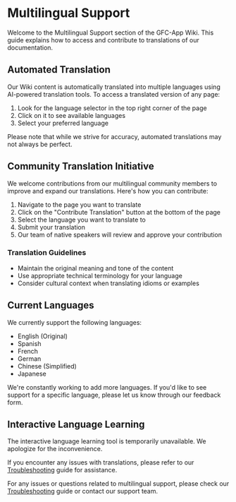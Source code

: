 # Multilingual Support

Welcome to the Multilingual Support section of the GFC-App Wiki. This guide explains how to access and contribute to translations of our documentation.

## Automated Translation

Our Wiki content is automatically translated into multiple languages using AI-powered translation tools. To access a translated version of any page:

1. Look for the language selector in the top right corner of the page
2. Click on it to see available languages
3. Select your preferred language

Please note that while we strive for accuracy, automated translations may not always be perfect.

## Community Translation Initiative

We welcome contributions from our multilingual community members to improve and expand our translations. Here's how you can contribute:

1. Navigate to the page you want to translate
2. Click on the "Contribute Translation" button at the bottom of the page
3. Select the language you want to translate to
4. Submit your translation
5. Our team of native speakers will review and approve your contribution

### Translation Guidelines

- Maintain the original meaning and tone of the content
- Use appropriate technical terminology for your language
- Consider cultural context when translating idioms or examples

## Current Languages

We currently support the following languages:

- English (Original)
- Spanish
- French
- German
- Chinese (Simplified)
- Japanese

We're constantly working to add more languages. If you'd like to see support for a specific language, please let us know through our feedback form.

## Interactive Language Learning

The interactive language learning tool is temporarily unavailable. We apologize for the inconvenience.

If you encounter any issues with translations, please refer to our [Troubleshooting](../Troubleshooting/README.md) guide for assistance.

For any issues or questions related to multilingual support, please check our [Troubleshooting](../Troubleshooting/README.md) guide or contact our support team.
